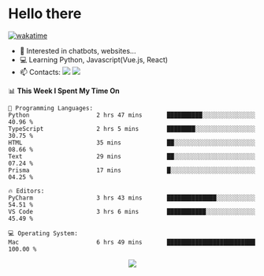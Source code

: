 # Hello there

[![wakatime](https://wakatime.com/badge/user/018bd4cf-9224-4729-b4f3-31fc6a93ca34.svg)](https://wakatime.com/@flamescoder)

- 👀 Interested in chatbots, websites...
- 💻 Learning Python, Javascript(Vue.js, React)
- 📫 Contacts: <a href="https://t.me/FlameCoder0_0" target="_blank"><img src="https://img.shields.io/badge/telegram-0088cc?logo=telegram&logoColor=white"/></a> <a href="https://discord.gg/3wt8QRndjm" target="_blank"><img src="https://img.shields.io/badge/discord-5865F2?logo=discord&logoColor=white"/></a>

<!--START_SECTION:waka-->
📊 **This Week I Spent My Time On** 

```text
💬 Programming Languages: 
Python                   2 hrs 47 mins       ██████████░░░░░░░░░░░░░░░   40.96 % 
TypeScript               2 hrs 5 mins        ████████░░░░░░░░░░░░░░░░░   30.75 % 
HTML                     35 mins             ██░░░░░░░░░░░░░░░░░░░░░░░   08.66 % 
Text                     29 mins             ██░░░░░░░░░░░░░░░░░░░░░░░   07.24 % 
Prisma                   17 mins             █░░░░░░░░░░░░░░░░░░░░░░░░   04.25 % 

🔥 Editors: 
PyCharm                  3 hrs 43 mins       ██████████████░░░░░░░░░░░   54.51 % 
VS Code                  3 hrs 6 mins        ███████████░░░░░░░░░░░░░░   45.49 % 

💻 Operating System: 
Mac                      6 hrs 49 mins       █████████████████████████   100.00 % 
```


<!--END_SECTION:waka-->

<div align="center">
  <img src="https://komarev.com/ghpvc/?username=FlamesC0der&style=flat-square&color=red"/>
</div>
